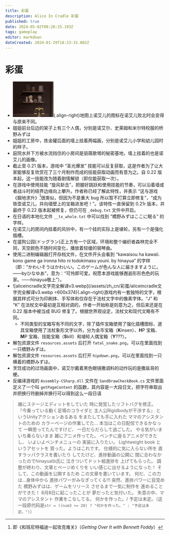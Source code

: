 ```yaml
---
title: 彩蛋
description: Alice In Cradle 彩蛋
published: true
date: 2024-05-02T08:28:25.193Z
tags: gameplay
editor: markdown
dateCreated: 2024-01-29T18:23:32.002Z
---
```


# 彩蛋

- ![人偶.webp](/assets/zh_cn/彩蛋/人偶.webp){.align-right}地图上诺艾儿的图标在诺艾儿败北时会变得与原来不同。
- 姐姐前台后边的架子上有三个人偶，分别是诺艾尔、史莱姆和米尔特校服的桥野みずは
- 姐姐的工房中，炼金罐后面的墙上挂着两幅画，分别是诺艾儿小学和幼儿园时的样子。
- 庭院水井下方被水流挡住的小房间是丽薇歌塔的秘密基地，墙上挂着的也是诺艾儿的画像。
- 截止至 0.21 版本，游戏中 “圣光爆发” 技能可以反复获取，这是作者为了让大家能够反复欣赏花了三个月制作而成的技能获取动画而有意为之。自 0.22 版本起，这一技能改为随着剧情解锁（即仅能获取一次）。
- 在游戏中使用技能 “旋风斩击”，把握好跳跃和使用技能的节奏，可以沿着墙或者战斗时的结界边缘向上攀升。作者称已经了解此特性，并表示 “这与游戏《掘地求升》[^1]很类似，但因为不是重大 bug 所以暂不打算立即修复”，“成为铁壶诺艾儿，并向墙壁上的宝箱进发吧！”。该特性一直保留到 0.21r 版本，并最终于 0.22 版本起被修复，但仍可在 ``_debug.txt`` 文件中开启。
- 在日语的本地化文件 ``__tx_whole.txt`` 中可以找到 “橋野みずはここに眠る” 的字样。
- 在诺艾儿的房间内挂着的风铃中，有一个挂的实际上是埴轮，另有一个是强化插槽。
- 在遛狗公园(ドッグラン)正上方有一个区域，环境和整个编织者森林完全不同，天空颜色不随时间变化，播放着轻缓的钢琴曲。
- 使用二进制编辑器打开存档文件，在文件开头会看到 “kawaisou ha kawaii. kono game ga ironna hito ni todokimasu youni. by hinayua” 的字样（即：“かわいそうはかわいい。このゲームが色んな人に届きますように。——byひなゆあ”，意为：“可怜即可爱。祝愿本游戏能够邂逅形形色色的玩家。——hinayua敬上”）。
- ![aliceincradle文字完全解译v3.webp](/assets/zh_cn/彩蛋/aliceincradle文字完全解译v3.webp =600x374){.align-right}游戏内有一套独特的文字，根据其样式可分为印刷体、手写体和仅存在于法杖文字中的像素字体。“J” 和 “K” 在法杖文中最初是互相对调的，作者一开始称是刻意为之，但后来还是在 0.22 版本中被当成 BUG 修复了。根据世界观设定，法杖文和现代文略有不同。
  - 不同类型的宝箱写有不同的文字，除了插件宝箱使用了强化插槽图标、道具宝箱使用了法杖象形文字以外，分为金币宝箱（**K**insen）、**H**P 宝箱、**M**P 宝箱、技能宝箱（**S**kill）和埴轮人偶宝箱（**Y**???）。
- 解包资源文件 ``resources.assets`` 后打开 ``fatal_snake.png``，可以在里面找到一只橋野みずは。
- 解包资源文件 ``resources.assets`` 后打开 ``hipdown.png``，可以在里面找到一只横着的橋野みずは。
- 烹饪成功的过场画面中，诺艾尔戴着黑色眼镜撒调料的动作玩的是撒盐哥的梗。
- 反编译游戏的 ``Assembly-CSharp.dll`` 文件在 ``SandDrawCheckBook.cs`` 文件里面定义了一个叫 ``getPageContent`` 的函数，其内容是一大段日文，把字符串取出并把换行符删掉并换行可以得到这么一段日语
> 雑にステージエディットをしていた
> 時に発覚したリフトバグを修正。
> 『今乗っている動く足場のコライダと
> 主人公Rigidbodyが干渉する』
> というUnityアクションあるある
> をまたしても手に入れた
> ママのアシスタントのための
> カラーページの作業してた…
> 本当はこの日配信できるかなって
> 一瞬思ってたんですけど、
> 一日だらだらして過ごした。
> やる気がいまいち乗らないまま
> 雑にアニメ作ってた。
> ベンチに座るアニメができたし、
> いよいよベンチメニューの
> 実装に入りたい。
> Lightweight book というアセットを
> 買った。ようはこれです。
> 仕様的に気に入らない所を
> 直すラッパクラスを書いたり
> してたけど、進捗動画の公開に
> 間に合わなかったのでhinayua\b氏に
> 泣きついてドット絵進捗を
> 上げてもらった。
> 調整が終わり、文章とページめくりを
> いい感じに出せるようになった！
> そして、この動画を公開するため
> この文章を書いています。
> 何だ、この力は…身体中から
> 進捗パワーがみなぎってくる!!!
> 突然、進捗パワーに目覚めた
> 橋野みずはは、ゲームをリリース
> させるまで一気に制作を
> 進めることができた！
> 8月8日に起こったことが
> 夢だったと気付いた。
> 失意の中、ママのアシスタント
> 作業をこなしてる。
> 何かを作った。/ 予定は未定。（这一段原代码是`str = ((num3 >= 20) ? "何かを作った。" : "予定は未定。")`）

[^1]: 即《和班尼特福迪一起攻克难关》（*Getting Over It with Bennett Foddy*）